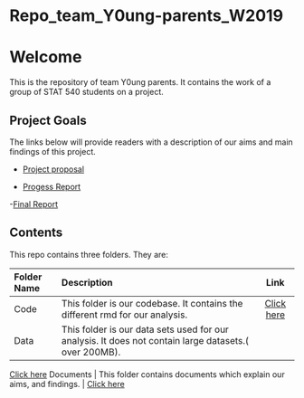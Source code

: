 # Repo_team_Y0ung-parents_W2019

# Welcome

This is the repository of team Y0ung parents. It contains the work of a group of STAT 540 students on a project.

## Project Goals

The links below will provide readers with a description of our aims and main findings of this project.

- [Project proposal](https://github.com/STAT540-UBC/Repo_team_Y0ung-parents_W2019/blob/master/docs/Project%20Proposal/project_proposal.md)

- [Progess Report](https://github.com/STAT540-UBC/Repo_team_Y0ung-parents_W2019/blob/master/docs/Progress%20Report/Progress_Report.md)

-[Final Report]() 

## Contents

This repo contains three folders. They are:

Folder Name | Description | Link
:------------ | :------------------------ | :----------------------------------:
Code | This folder is our codebase. It contains the different rmd for our analysis. | [Click here](https://github.com/STAT540-UBC/Repo_team_Y0ung-parents_W2019/tree/master/code)
Data | This folder is our data sets used for our analysis. It does not contain large datasets.( over 200MB).
[Click here](https://github.com/STAT540-UBC/Repo_team_Y0ung-parents_W2019/tree/master/data)
Documents | This folder contains documents which explain our aims, and findings. | [Click here](https://github.com/STAT540-UBC/Repo_team_Y0ung-parents_W2019/tree/master/docs)
